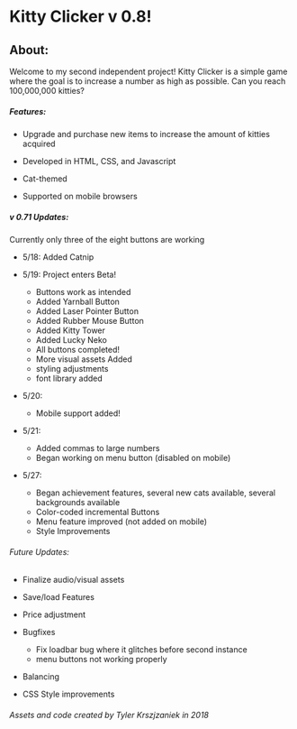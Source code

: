 # Kitty Clicker v 0.8!

## About:

Welcome to my second independent project! Kitty Clicker is a simple game where the goal is to increase a number as high as possible. Can you reach 100,000,000 kitties?

##### Features:

+ Upgrade and purchase new items to increase the amount of kitties acquired

+ Developed in HTML, CSS, and Javascript

+ Cat-themed

+ Supported on mobile browsers

##### v 0.71 Updates:
Currently only three of the eight buttons are working
  + 5/18: Added Catnip
  + 5/19: Project enters Beta!
      + Buttons work as intended
      + Added Yarnball Button
      + Added Laser Pointer Button
      + Added Rubber Mouse Button
      + Added Kitty Tower
      + Added Lucky Neko
      + All buttons completed!
      + More visual assets Added
      + styling adjustments
      + font library added

  + 5/20:
    + Mobile support added!
  + 5/21:
    + Added commas to large numbers
    + Began working on menu button (disabled on mobile)

  + 5/27:
    + Began achievement features, several new cats available, several backgrounds available
    + Color-coded incremental Buttons
    + Menu feature improved (not added on mobile)
    + Style Improvements
###### Future Updates:


+ Finalize audio/visual assets

+ Save/load Features

+ Price adjustment

+ Bugfixes
  + Fix loadbar bug where it glitches before second instance
  + menu buttons not working properly

+ Balancing

+ CSS Style improvements


###### Assets and code created by Tyler Krszjzaniek in 2018
